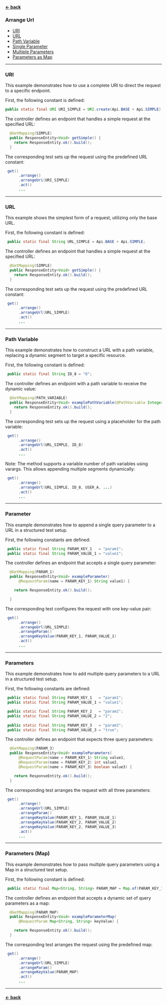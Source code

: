 #### [← back](../../README.md)

### Arrange Url

- [URI](#uri)
- [URL](#url)
- [Path Variable](#path-variable)
- [Single Parameter](#parameter)
- [Multiple Parameters](#parameter)
- [Parameters as Map](#parameters-map)

---

### URI

This example demonstrates how to use a complete URI to direct the request to a specific endpoint.

First, the following constant is defined:

``` java
public static final URI URI_SIMPLE = URI.create(Api.BASE + Api.SIMPLE);
```

The controller defines an endpoint that handles a simple request at the specified URL:

``` java
  @GetMapping(SIMPLE)
  public ResponseEntity<Void> getSimple() {
    return ResponseEntity.ok().build();
  }
```

The corresponding test sets up the request using the predefined URL constant:

``` java
 get()
      .arrange()
      .arrangeUri(URI_SIMPLE)
      .act()
      ...
```

---

### URL

This example shows the simplest form of a request, utilizing only the base URL.

First, the following constant is defined:

``` java
 public static final String URL_SIMPLE = Api.BASE + Api.SIMPLE;
```

The controller defines an endpoint that handles a simple request at the specified URL:

``` java
  @GetMapping(SIMPLE)
  public ResponseEntity<Void> getSimple() {
    return ResponseEntity.ok().build();
  }
```

The corresponding test sets up the request using the predefined URL constant:

``` java
 get()
      .arrange()
      .arrangeUrl(URL_SIMPLE)
      .act()
      ...
```

---

### Path Variable

This example demonstrates how to construct a URL with a path variable, replacing a dynamic segment
to target a specific resource.

First, the following constant is defined:

``` java
 public static final String ID_8 = "8";
```

The controller defines an endpoint with a path variable to receive the dynamic value:

``` java
  @GetMapping(PATH_VARIABLE)
  public ResponseEntity<Void> examplePathVariable(@PathVariable Integer id) {
    return ResponseEntity.ok().build();
  }
```

The corresponding test sets up the request using a placeholder for the path variable:

``` java
 get()
      .arrange()
      .arrangeUrl(URL_SIMPLE, ID_8)
      .act()
      ...
```

Note: The method supports a variable number of path variables using varargs. This allows appending
multiple segments dynamically:

``` java
 get()
      .arrange()
      .arrangeUrl(URL_SIMPLE, ID_8, USER_A, ...)
      .act()
      ...
```

---

### Parameter

This example demonstrates how to append a single query parameter to a URL in a structured test
setup.

First, the following constants are defined:

``` java
 public static final String PARAM_KEY_1   = "param1";
 public static final String PARAM_VALUE_1 = "value1";
```

The controller defines an endpoint that accepts a single query parameter:

``` java
  @GetMapping(PARAM_1)
  public ResponseEntity<Void> exampleParameter(
      @RequestParam(name = PARAM_KEY_1) String value1) {

    return ResponseEntity.ok().build();

  }
```

The corresponding test configures the request with one key-value pair:

``` java
 get()
      .arrange()
      .arrangeUrl(URL_SIMPLE)
      .arrangeParam()
      .arrangeKeyValue(PARAM_KEY_1, PARAM_VALUE_1)
      .act()
      ...
```

---

### Parameters

This example demonstrates how to add multiple query parameters to a URL in a structured test setup.

First, the following constants are defined:

``` java
 public static final String PARAM_KEY_1   = "param1";
 public static final String PARAM_VALUE_1 = "value1";

 public static final String PARAM_KEY_2   = "param2";
 public static final String PARAM_VALUE_2 = "2";
 
 public static final String PARAM_KEY_3   = "param3";
 public static final String PARAM_VALUE_3 = "true";
```

The controller defines an endpoint that expects three query parameters:

``` java
  @GetMapping(PARAM_3)
  public ResponseEntity<Void> exampleParameters(
      @RequestParam(name = PARAM_KEY_1) String value1,
      @RequestParam(name = PARAM_KEY_2) int value2,
      @RequestParam(name = PARAM_KEY_3) boolean value3) {

    return ResponseEntity.ok().build();
  }
```

The corresponding test arranges the request with all three parameters:

``` java
 get()
      .arrange()
      .arrangeUrl(URL_SIMPLE)
      .arrangeParam()
      .arrangeKeyValue(PARAM_KEY_1, PARAM_VALUE_1)
      .arrangeKeyValue(PARAM_KEY_2, PARAM_VALUE_2)
      .arrangeKeyValue(PARAM_KEY_2, PARAM_VALUE_3)
      .act()
      ...
```

---

### Parameters (Map)

This example demonstrates how to pass multiple query parameters using a Map in a structured test
setup.

First, the following constant is defined:

``` java
 public static final Map<String, String> PARAM_MAP = Map.of(PARAM_KEY_1, PARAM_VALUE_1);
```

The controller defines an endpoint that accepts a dynamic set of query parameters as a map:

``` java 
  @GetMapping(PARAM_MAP)
  public ResponseEntity<Void> exampleParameterMap(
      @RequestParam Map<String, String> keyValue) {

    return ResponseEntity.ok().build();
  }

```

The corresponding test arranges the request using the predefined map:

``` java
 get()
      .arrange()
      .arrangeUrl(URL_SIMPLE)
      .arrangeParam()
      .arrangeKeyValue(PARAM_MAP)
      .act()
      ...
```

---

#### [← back](../../README.md)